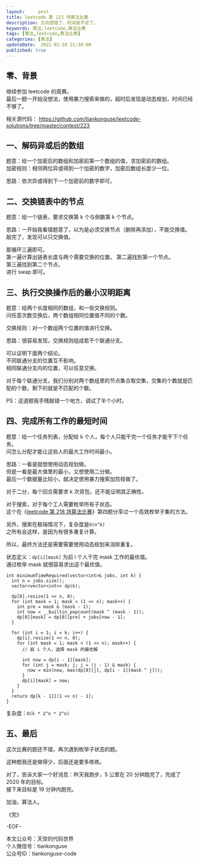 ```yaml
---   
layout:     post  
title: leetcode 第 223 场算法比赛  
description: 方向想错了，时间就不足了。   
keywords: 算法,leetcode,算法比赛  
tags: [算法,leetcode,算法比赛]    
categories: [算法]  
updateDate:  2021-01-10 21:30:00  
published: true  
---  
```



## 零、背景  


继续参加 leetcode 的周赛。  
最后一题一开始没想法，使用暴力搜索来做的，超时后发现是动态规划，时间已经不够了。  


相关源代码： 
https://github.com/tiankonguse/leetcode-solutions/tree/master/contest/223  


## 一、解码异或后的数组  


题意：给一个加密后的数组和加密前第一个数组的值，求加密前的数组。  
加密规则：相邻两位异或得到一个加密的数字，加密后数组长度少一位。  


思路：依次异或得到下一个加密前的数字即可。  


## 二、交换链表中的节点  


题意：给一个链表，要求交换第 k 个与倒数第 k 个节点。  


思路：一开始我看错题意了，以为是必须交换节点（删除再添加），不能交换值。  
敲完了，发现可以只交换值。  


那循环三遍即可。  
第一遍计算出链表长度与两个需要交换的位置。
第二遍找到第一个节点。  
第三遍找到第二个节点。  
进行 swap 即可。  


## 三、执行交换操作后的最小汉明距离  


题意：给两个长度相同的数组，和一些交换规则。  
问任意次数交换后，两个数组相同位置值不同的个数。  


交换规则：对一个数组两个位置的值进行交换。  


思路：很容易发现，交换规则组成若干个联通分支。 


可以证明下面两个结论。   
不同联通分支的位置互不影响。  
相同联通分支内的位置，可以任意交换。  


对于每个联通分支，我们分别对两个数组里的节点集合取交集，交集的个数就是匹配的个数，剩下的就是不匹配的个数。  


PS：这道题我手残敲错一个地方，调试了半个小时。  


## 四、完成所有工作的最短时间  


题意：给一个任务列表，分配给 k 个人，每个人只能干完一个任务才能干下个任务。  
问怎么分配才能让这些人的最大工作时间最小。  


思路：一看是就想使用动态规划做。  
但是一看是最大值里的最小，又想使用二分做。  
最后一个数据量比较小，就决定使用暴力搜索加剪枝做了。  


对于二分，每个回合需要求 k 次背包，还不能证明其正确性。  


对于搜索，对于每个工人需要枚举所有子状态。  
这个在《[leetcode 第 218 场算法比赛](https://mp.weixin.qq.com/s/qfJMq9KvjMlMePhNvm-Nqg)》第四题分享过一个高效枚举子集的方法。  


另外，搜索在极端情况下，复杂度是`O(n^k)`  
之所有会这样，是因为有很多重复计算。  


所以，最终方法还是需要需要使用动态规划来消除重复。  


状态定义：`dp[i][mask]` 为前 i 个人干完 mask 工作的最优值。  
通过枚举 mask 就很容易求出这个最优值。  


```
int minimumTimeRequired(vector<int>& jobs, int k) {
  int n = jobs.size();
  vector<vector<int>> dp(k);

  dp[0].resize(1 << n, 0);
  for (int mask = 1; mask < (1 << n); mask++) {
    int pre = mask & (mask - 1);
    int now = __builtin_popcount(mask ^ (mask - 1));
    dp[0][mask] = dp[0][pre] + jobs[now - 1];
  }

  for (int i = 1; i < k; i++) {
    dp[i].resize(1 << n, 0);
    for (int mask = 1; mask < (1 << n); mask++) {
      // 前 i 个人，选择 mask 的最优解

      int now = dp[i - 1][mask];
      for (int j = mask; j; j = (j - 1) & mask) {
        now = min(now, max(dp[0][j], dp[i - 1][mask ^ j]));
      }
      dp[i][mask] = now;
    }
  }
  return dp[k - 1][(1 << n) - 1];
}
```

复杂度：`O(k * 2^n * 2^n)`  


## 五、最后  


这次比赛的题还不错，再次遇到枚举子状态的题。  


这种题我还是做得少，后面还是要多练练。  


对了，告诉大家一个好消息：昨天我跑步，5 公里在 20 分钟跑完了，完成了 2020 年的目标。  
接下来目标是 19 分钟内跑完。  



加油，算法人。  


《完》  


-EOF-  



本文公众号：天空的代码世界  
个人微信号：tiankonguse  
公众号ID：tiankonguse-code  
  

